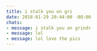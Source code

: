 ```yaml
---
title: i stalk you on gri
date: 2018-01-29 20:44:00 -08:00
chats:
- message: i stalk you on grindr
- message: lol
- message: lol love the pics
---
```


